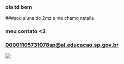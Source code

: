 
### ola td bem
###sou aluna do 2mz e me chamo natalia 
### meu contato <3
### 00001105731078sp@al.educacao.sp.gov.br

![](https://tenor.com/pt-BR/view/no-little-girl-angry-mad-glare-gif-16651116)
